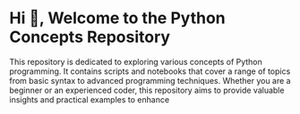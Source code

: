 # Hi 👋, Welcome to the Python Concepts Repository

This repository is dedicated to exploring various concepts of Python programming. It contains scripts and notebooks that cover a range of topics from basic syntax to advanced programming techniques. Whether you are a beginner or an experienced coder, this repository aims to provide valuable insights and practical examples to enhance
